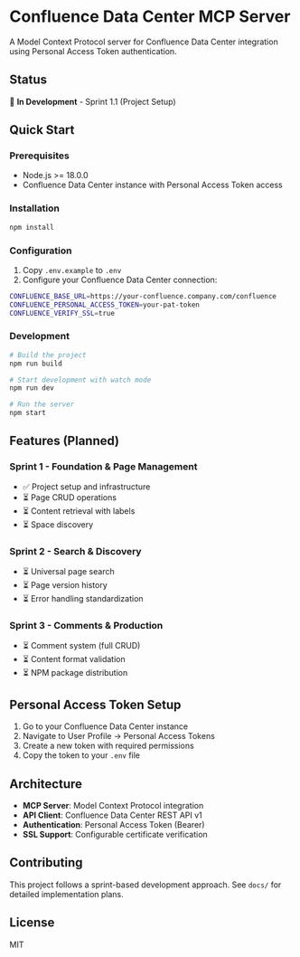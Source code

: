 # Confluence Data Center MCP Server

A Model Context Protocol server for Confluence Data Center integration using Personal Access Token authentication.

## Status

🚧 **In Development** - Sprint 1.1 (Project Setup)

## Quick Start

### Prerequisites

- Node.js >= 18.0.0
- Confluence Data Center instance with Personal Access Token access

### Installation

```bash
npm install
```

### Configuration

1. Copy `.env.example` to `.env`
2. Configure your Confluence Data Center connection:

```bash
CONFLUENCE_BASE_URL=https://your-confluence.company.com/confluence
CONFLUENCE_PERSONAL_ACCESS_TOKEN=your-pat-token
CONFLUENCE_VERIFY_SSL=true
```

### Development

```bash
# Build the project
npm run build

# Start development with watch mode
npm run dev

# Run the server
npm start
```

## Features (Planned)

### Sprint 1 - Foundation & Page Management
- ✅ Project setup and infrastructure
- ⏳ Page CRUD operations
- ⏳ Content retrieval with labels
- ⏳ Space discovery

### Sprint 2 - Search & Discovery
- ⏳ Universal page search
- ⏳ Page version history
- ⏳ Error handling standardization

### Sprint 3 - Comments & Production
- ⏳ Comment system (full CRUD)
- ⏳ Content format validation
- ⏳ NPM package distribution

## Personal Access Token Setup

1. Go to your Confluence Data Center instance
2. Navigate to User Profile → Personal Access Tokens
3. Create a new token with required permissions
4. Copy the token to your `.env` file

## Architecture

- **MCP Server**: Model Context Protocol integration
- **API Client**: Confluence Data Center REST API v1
- **Authentication**: Personal Access Token (Bearer)
- **SSL Support**: Configurable certificate verification

## Contributing

This project follows a sprint-based development approach. See `docs/` for detailed implementation plans.

## License

MIT